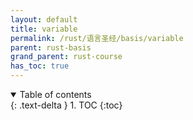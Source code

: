 ```yaml
---
layout: default
title: variable
permalink: /rust/语言圣经/basis/variable
parent: rust-basis
grand_parent: rust-course
has_toc: true
---
```

<details open markdown="block">
  <summary>
    Table of contents
  </summary>
  {: .text-delta }
1. TOC
{:toc}
</details>